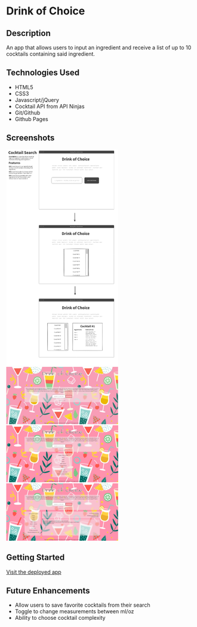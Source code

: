 # Drink of Choice

## Description

An app that allows users to input an ingredient and receive a list of up to 10 cocktails containing said ingredient.

## Technologies Used

- HTML5
- CSS3
- Javascript/jQuery
- Cocktail API from API Ninjas
- Git/Github
- Github Pages

## Screenshots

<img src="images/wireframe.png" alt="Wireframe image" width="300">

<img src="images/screenshot1.png" alt="Screenshot 1" width="300">
<img src="images/screenshot2.png" alt="Screenshot 2" width="300">
<img src="images/screenshot3.png" alt="Screenshot 3" width="300">

## Getting Started

[Visit the deployed app](https://audemusprime.github.io/cocktail-search/)

## Future Enhancements

- Allow users to save favorite cocktails from their search
- Toggle to change measurements between ml/oz
- Ability to choose cocktail complexity
